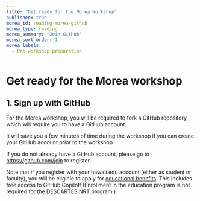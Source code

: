 ```yaml
---
title: "Get ready for the Morea Workshop"
published: true
morea_id: reading-morea-github
morea_type: reading
morea_summary: "Join GitHub"
morea_sort_order: 1
morea_labels:
  - Pre-workshop preparation
---
```


# Get ready for the Morea workshop

## 1. Sign up with GitHub

For the Morea workshop, you will be required to fork a GitHub repository, which will require you to have a GitHub account.

It will save you a few minutes of time during the workshop if you can create your GitHub account prior to the workshop.

If you do not already have a GitHub account, please go to <https://github.com/join> to register. 

Note that if you register with your hawaii.edu account (either as student or faculty), you will be eligible to apply for [educational benefits](https://education.github.com/).  This includes free access to GitHub Copilot! (Enrollment in the education program is not required for the DESCARTES NRT program.)
